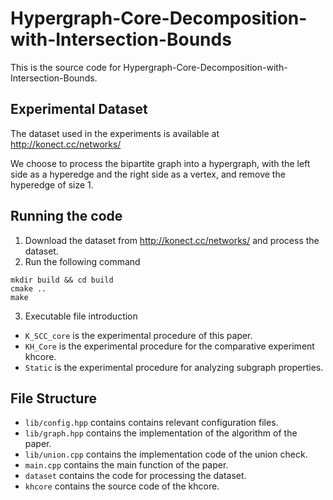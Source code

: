 # Hypergraph-Core-Decomposition-with-Intersection-Bounds
This is the source code for Hypergraph-Core-Decomposition-with-Intersection-Bounds.

## Experimental Dataset
The dataset used in the experiments is available at http://konect.cc/networks/

We choose to process the bipartite graph into a hypergraph, with the left side as a hyperedge and the right side as a vertex, and remove the hyperedge of size 1.

## Running the code
1. Download the dataset from http://konect.cc/networks/ and process the dataset.
2. Run the following command
```
mkdir build && cd build
cmake ..
make
```
3. Executable file introduction
- `K_SCC_core` is the experimental procedure of this paper.
- `KH_Core` is the experimental procedure for the comparative experiment khcore.
- `Static` is the experimental procedure for analyzing subgraph properties.

## File Structure
- `lib/config.hpp` contains contains relevant configuration files.
- `lib/graph.hpp` contains the implementation of the algorithm of the paper.
- `lib/union.cpp` contains the implementation code of the union check.
- `main.cpp` contains the main function of the paper.
- `dataset` contains the code for processing the dataset.
- `khcore` contains the source code of the khcore.
